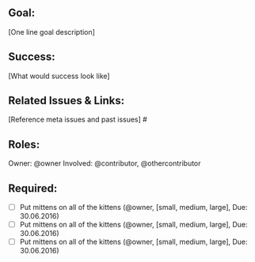 ## Goal: 
[One line goal description] 

## Success:
[What would success look like] 

## Related Issues & Links: 
[Reference meta issues and past issues] #

## Roles:
Owner: @owner
Involved: @contributor, @othercontributor

## Required: 
- [ ] Put mittens on all of the kittens (@owner, [small, medium, large], Due: 30.06.2016) 
- [ ] Put mittens on all of the kittens (@owner, [small, medium, large], Due: 30.06.2016) 
- [ ] Put mittens on all of the kittens (@owner, [small, medium, large], Due: 30.06.2016) 
